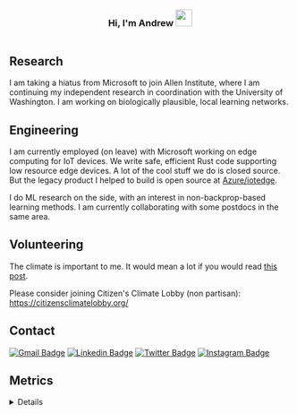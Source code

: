 <h3 align="center">Hi, I'm Andrew <img src = "https://raw.githubusercontent.com/MartinHeinz/MartinHeinz/master/wave.gif" width = 30px> </h3>

<p align="left"> <img src="https://komarev.com/ghpvc/?username=and-rewsmith&label=Profile%20views&color=0e75b6&style=flat" alt="" />
</p>

## Research
I am taking a hiatus from Microsoft to join Allen Institute, where I am continuing my independent research in coordination with the University of Washington. I am working on biologically plausible, local learning networks.

## Engineering
I am currently employed (on leave) with Microsoft working on edge computing for IoT devices. We write safe, efficient Rust code supporting low resource edge devices. A lot of the cool stuff we do is closed source. But the legacy product I helped to build is open source at [Azure/iotedge](https://github.com/Azure/iotedge/graphs/contributors).

I do ML research on the side, with an interest in non-backprop-based learning methods. I am currently collaborating with some postdocs in the same area.

## Volunteering
The climate is important to me. It would mean a lot if you would read [this post](https://np.reddit.com/r/worldnews/comments/bxgd5p/single_most_important_stat_on_the_planet_alarm_as/eq6bvl0/).

Please consider joining Citizen's Climate Lobby (non partisan):
https://citizensclimatelobby.org/

## Contact
[![Gmail Badge](https://img.shields.io/badge/-andrew.smith.recruiting@gmail.com-d14836?style=flat-square&logo=Gmail&logoColor=white&link=mailto:andrew.smith.recruiting@gmail.com)](mailto:andrew.smith.recruiting@gmail.com)
[![Linkedin Badge](https://img.shields.io/badge/-AndrewSmith-blue?style=flat-square&logo=Linkedin&logoColor=white&link=https://www.linkedin.com/in/and-rewsmith/)](https://www.linkedin.com/in/and-rewsmith/)
[![Twitter Badge](https://img.shields.io/badge/-yo_smit-blue?style=flat-square&logo=Twitter&logoColor=white&link=https://https://twitter.com/yo_smit/)](https://www.twitter.com/yo_smit/)
[![Instagram Badge](https://img.shields.io/badge/-and.rewsmith-e4405f?style=flat-square&logo=Instagram&logoColor=white&link=https://www.instagram.com/and.rewsmith/)](https://www.instagram.com/and.rewsmith/)


## Metrics
<details>
<p align="center">
  <a href="https://github.com/and-rewsmith">
    <img src="http://github-profile-summary-cards.vercel.app/api/cards/profile-details?username=and-rewsmith&theme=transparent" />
  </a>
  <a href="https://github.com/and-rewsmith">
    <img src="https://github-readme-streak-stats.herokuapp.com/?user=and-rewsmith&hide_border=true&card_width=338&theme=transparent" />
  </a>
  <a href="https://github.com/and-rewsmith">
    <img src="http://github-profile-summary-cards.vercel.app/api/cards/stats?username=and-rewsmith&theme=transparent" />
  </a>
</p>
</details>
